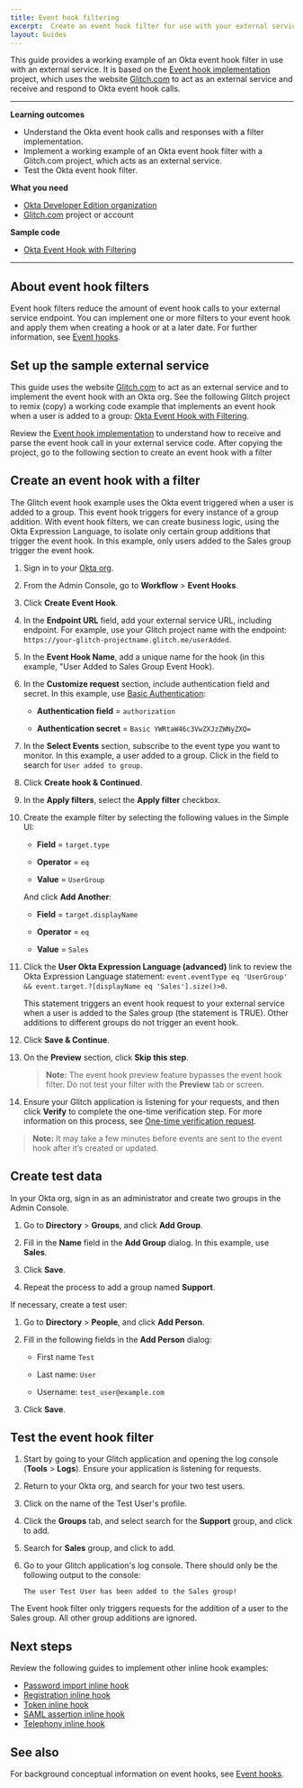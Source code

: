 ```yaml
---
title: Event hook filtering
excerpt:  Create an event hook filter for use with your external service code
layout: Guides
---
```


<ApiLifecycle access="ea" />

This guide provides a working example of an Okta event hook filter in use with an external service. It is based on the [Event hook implementation](/docs/guides/evevnt-hook-implementation) project, which uses the website [Glitch.com](https://glitch.com) to act as an external service and receive and respond to Okta event hook calls.

<EventHookEANote/>

---

**Learning outcomes**

* Understand the Okta event hook calls and responses with a filter implementation.
* Implement a working example of an Okta event hook filter with a Glitch.com project, which acts as an external service.
* Test the Okta event hook filter.

**What you need**

* [Okta Developer Edition organization](https://developer.okta.com/signup/)
* [Glitch.com](https://glitch.com) project or account

**Sample code**

* [Okta Event Hook with Filtering](https://glitch.com/~okta-event-hook)

---

## About event hook filters

Event hook filters reduce the amount of event hook calls to your external service endpoint. You can implement one or more filters to your event hook and apply them when creating a hook or at a later date. For further information, see [Event hooks](/docs/concepts/event-hooks/#which-events-are-eligible).

## Set up the sample external service

This guide uses the website [Glitch.com](https://glitch.com) to act as an external service and to implement the event hook with an Okta org. See the following Glitch project to remix (copy) a working code example that implements an event hook when a user is added to a group: [Okta Event Hook with Filtering](https://glitch.com/~okta-event-hook/).

Review the [Event hook implementation](/docs/guides/event-hook-implementation) to understand how to receive and parse the event hook call in your external service code. After copying the project, go to the following section to create an event hook with a filter

## Create an event hook with a filter

The Glitch event hook example uses the Okta event triggered when a user is added to a group. This event hook triggers for every instance of a group addition. With event hook filters, we can create business logic, using the Okta Expression Language, to isolate only certain group additions that trigger the event hook. In this example, only users added to the Sales group trigger the event hook.

1. Sign in to your [Okta org](https://login.okta.com/).

1. From the Admin Console, go to **Workflow** > **Event Hooks**.

1. Click **Create Event Hook**.

1. In the **Endpoint URL** field, add your external service URL, including endpoint. For example, use your Glitch project name with the endpoint: `https://your-glitch-projectname.glitch.me/userAdded`.

1. In the **Event Hook Name**, add a unique name for the hook (in this example, "User Added to Sales Group Event Hook).

1. In the **Customize request** section, include authentication field and secret. In this example, use [Basic Authentication](/docs/guides/common-hook-set-up-steps/nodejs/main/#http-header-basic-authentication):

    * **Authentication field** = `authorization`

    * **Authentication secret** = `Basic YWRtaW46c3VwZXJzZWNyZXQ=`

1. In the **Select Events** section, subscribe to the event type you want to monitor. In this example, a user added to a group. Click in the field to search for `User added to group`.

1. Click **Create hook & Continued**.

1. In the **Apply filters**, select the **Apply filter** checkbox.

1. Create the example filter by selecting the following values in the Simple UI:

    * **Field** = `target.type`

    * **Operator** = `eq`

    * **Value** = `UserGroup`

    And click **Add Another**:

    * **Field** = `target.displayName`

    * **Operator** = `eq`

    * **Value** = `Sales`

1. Click the **User Okta Expression Language (advanced)** link to review the Okta Expression Language statement: `event.eventType eq 'UserGroup' && event.target.?[displayName eq 'Sales'].size()>0`.

    This statement triggers an event hook request to your external service when a user is added to the Sales group (the statement is TRUE). Other additions to different groups do not trigger an event hook.

1. Click **Save & Continue**.

1. On the **Preview** section, click **Skip this step**.

    >**Note:** The event hook preview feature bypasses the event hook filter. Do not test your filter with the **Preview** tab or screen.

1. Ensure your Glitch application is listening for your requests, and then click **Verify** to complete the one-time verification step. For more information on this process, see [One-time verification request](/docs/concepts/event-hooks/#one-time-verification-request).

> **Note:** It may take a few minutes before events are sent to the event hook after it’s created or updated.

## Create test data

In your Okta org, sign in as an administrator and create two groups in the Admin Console.

1. Go to **Directory** > **Groups**, and click **Add Group**.

1. Fill in the **Name** field in the **Add Group** dialog. In this example, use **Sales**.

1. Click **Save**.

1. Repeat the process to add a group named **Support**.

If necessary, create a test user:

1. Go to **Directory** > **People**, and click **Add Person**.

1. Fill in the following fields in the **Add Person** dialog:

    * First name  `Test`

    * Last name: `User`

    * Username: `test_user@example.com`

1. Click **Save**.

## Test the event hook filter

1. Start by going to your Glitch application and opening the log console (**Tools** > **Logs**). Ensure your application is listening for requests.

1. Return to your Okta org, and search for your two test users.

1. Click on the name of the Test User's profile.

1. Click the **Groups** tab, and select search for the **Support** group, and click to add.

1. Search for **Sales** group, and click to add.

1. Go to your Glitch application's log console. There should only be the following output to the console:

    `The user Test User has been added to the Sales group!`

The Event hook filter only triggers requests for the addition of a user to the Sales group. All other group additions are ignored.

## Next steps

Review the following guides to implement other inline hook examples:

* [Password import inline hook](/docs/guides/password-import-inline-hook/)
* [Registration inline hook](/docs/guides/registration-inline-hook/)
* [Token inline hook](/docs/guides/token-inline-hook/)
* [SAML assertion inline hook](/docs/guides/saml-inline-hook)
* [Telephony inline hook](/docs/guides/telephony-inline-hook)

## See also

For background conceptual information on event hooks, see [Event hooks](/docs/concepts/event-hooks/).
